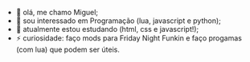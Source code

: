 - 👋 olá, me chamo Miguel;
- 👀 sou interessado em Programação (lua, javascript e python);
- 🌱 atualmente estou estudando (html, css e javascript!);
- ⚡ curiosidade: faço mods para Friday Night Funkin e faço progamas (com lua) que podem ser úteis.

<!---
TheMG-dev/TheMG-dev is a ✨ special ✨ repository because its `README.md` (this file) appears on your GitHub profile.
You can click the Preview link to take a look at your changes.
--->
